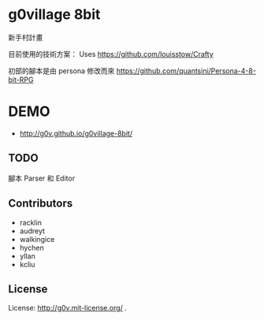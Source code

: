 g0village 8bit
=========

新手村計畫

目前使用的技術方案：
Uses https://github.com/louisstow/Crafty

初部的腳本是由 persona 修改而來
https://github.com/quantsini/Persona-4-8-bit-RPG


DEMO
==========
* http://g0v.github.io/g0village-8bit/

TODO
----------
腳本 Parser 和 Editor

Contributors
----------
* racklin
* audreyt
* walkingice
* hychen
* yllan
* kcliu

License
----------
License: http://g0v.mit-license.org/ .
